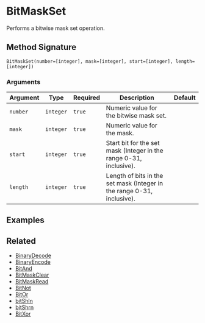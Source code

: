 # BitMaskSet

Performs a bitwise mask set operation.

## Method Signature

```
BitMaskSet(number=[integer], mask=[integer], start=[integer], length=[integer])
```

### Arguments

| Argument | Type      | Required | Description                                                            | Default |
| -------- | --------- | -------- | ---------------------------------------------------------------------- | ------- |
| `number` | `integer` | `true`   | Numeric value for the bitwise mask set.                                |         |
| `mask`   | `integer` | `true`   | Numeric value for the mask.                                            |         |
| `start`  | `integer` | `true`   | Start bit for the set mask (Integer in the range 0-31, inclusive).     |         |
| `length` | `integer` | `true`   | Length of bits in the set mask (Integer in the range 0-31, inclusive). |         |

## Examples

## Related

* [BinaryDecode](binarydecode.md)
* [BinaryEncode](binaryencode.md)
* [BitAnd](bitand.md)
* [BitMaskClear](bitmaskclear.md)
* [BitMaskRead](bitmaskread.md)
* [BitNot](bitnot.md)
* [BitOr](bitor.md)
* [bitShln](bitshln.md)
* [bitShrn](bitshrn.md)
* [BitXor](bitxor.md)
